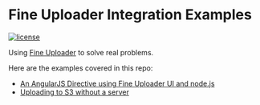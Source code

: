 Fine Uploader Integration Examples
======================
[![license](https://img.shields.io/badge/license-MIT-brightgreen.svg)](LICENSE)

Using [Fine Uploader][1] to solve real problems.


Here are the examples covered in this repo:
* [An AngularJS Directive using Fine Uploader UI and node.js][2]
* [Uploading to S3 without a server][3]

[1]: http://fineuploader.com
[2]: src/angularjs-nodejs
[3]: src/s3-no-server
